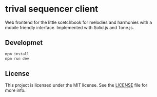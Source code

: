 # trival sequencer client

Web frontend for the little scetchbook for melodies and harmonies with a mobile
friendly interface. Implemented with Solid.js and Tone.js.

## Developmet

```bash
npm install
npm run dev
```

## License

This project is licensed under the MIT license. See the [LICENSE](../LICENSE)
file for more info.
